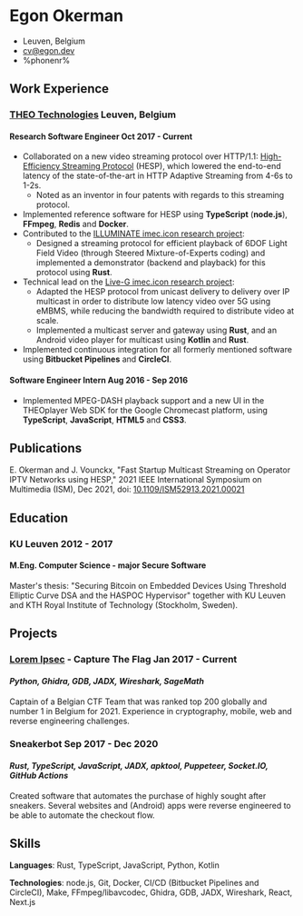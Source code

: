 # Egon Okerman

- Leuven, Belgium
- <cv@egon.dev>
- %phonenr%

## Work Experience
### <span>[THEO Technologies](https://www.theoplayer.com/)</span> <span>Leuven, Belgium</span>
#### <span>Research Software Engineer</span> <span>Oct 2017 - Current</span>
[//]: # "Rust, TypeScript, node.js, Python, Bitbucket Pipelines, Redis, Docker, Make"

- Collaborated on a new video streaming protocol over HTTP/1.1: [High-Efficiency Streaming Protocol](https://www.hespalliance.org/) (HESP), which lowered the end-to-end latency of the state-of-the-art in HTTP Adaptive Streaming from 4-6s to 1-2s.
  - Noted as an inventor in four patents with regards to this streaming protocol.
- Implemented reference software for HESP using **TypeScript** (**node.js**), **FFmpeg**, **Redis** and **Docker**.
- Contributed to the [ILLUMINATE imec.icon research project](https://www.imec-int.com/en/what-we-offer/research-portfolio/illuminate):
  - Designed a streaming protocol for efficient playback of 6DOF Light Field Video (through Steered Mixture-of-Experts coding) and implemented a demonstrator (backend and playback) for this protocol using **Rust**.
- Technical lead on the [Live-G imec.icon research project](https://www.imec-int.com/en/research-portfolio/live-g):
  - Adapted the HESP protocol from unicast delivery to delivery over IP multicast in order to distribute low latency video over 5G using eMBMS, while reducing the bandwidth required to distribute video at scale.
  - Implemented a multicast server and gateway using **Rust**, and an Android video player for multicast using **Kotlin** and **Rust**.
- Implemented continuous integration for all formerly mentioned software using **Bitbucket Pipelines** and **CircleCI**.

#### <span>Software Engineer Intern</span> <span>Aug 2016 - Sep 2016</span>
[//]: # "TypeScript, JavaScript, node.js, HTML5, CSS3"

- Implemented MPEG-DASH playback support and a new UI in the THEOplayer Web SDK for the Google Chromecast platform, using **TypeScript**, **JavaScript**, **HTML5** and **CSS3**.

<!--
#### <span>Software Engineer Intern</span> <span>Jul 2015 - Aug 2015</span>
[//]: # "JavaScript, node.js, Redis"

- Integrated a new payment processor into the THEOplayer management platform using **JavaScript** (**node.js**).

-->

## Publications
E. Okerman and J. Vounckx, "Fast Startup Multicast Streaming on Operator IPTV Networks using HESP," 2021 IEEE International Symposium on Multimedia (ISM), Dec 2021, doi: [10.1109/ISM52913.2021.00021](https://ieeexplore.ieee.org/document/9666118)


## Education
### <span>KU Leuven</span> <span>2012 - 2017</span>
#### M.Eng. Computer Science - major Secure Software
Master's thesis: "Securing Bitcoin on Embedded Devices Using Threshold Elliptic Curve DSA and the HASPOC Hypervisor" together with KU Leuven and KTH Royal Institute of Technology (Stockholm, Sweden).

## Projects
[//]: # "What you made, how you made it, and if applicable, any metrics"
### <span>[Lorem Ipsec](https://ctftime.org/team/30031) - Capture The Flag</span> <span>Jan 2017 - Current</span>
#### _Python, Ghidra, GDB, JADX, Wireshark, SageMath_
Captain of a Belgian CTF Team that was ranked top 200 globally and number 1 in Belgium for 2021.
Experience in cryptography, mobile, web and reverse engineering challenges.


### <span>Sneakerbot</span> <span>Sep 2017 - Dec 2020</span>
#### _Rust, TypeScript, JavaScript, JADX, apktool, Puppeteer, Socket.IO, GitHub Actions_
Created software that automates the purchase of highly sought after sneakers.
Several websites and (Android) apps were reverse engineered to be able to automate the checkout flow.


## Skills
**Languages**: Rust, TypeScript, JavaScript, Python, Kotlin

**Technologies**: node.js, Git, Docker, CI/CD (Bitbucket Pipelines and CircleCI), Make, FFmpeg/libavcodec, Ghidra, GDB, JADX, Wireshark, React, Next.js
